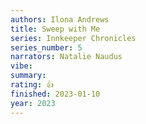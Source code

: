 ```yaml
---
authors: Ilona Andrews
title: Sweep with Me
series: Innkeeper Chronicles
series_number: 5
narrators: Natalie Naudus
vibe:
summary:
rating: 👍
finished: 2023-01-10
year: 2023
---
```

